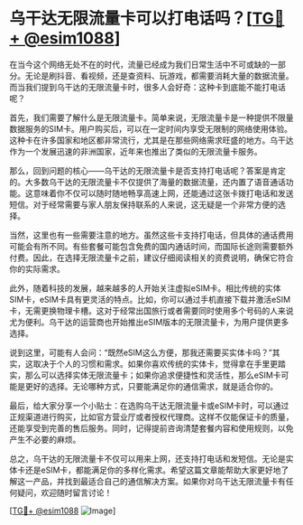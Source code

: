 # 乌干达无限流量卡可以打电话吗？[[TG💪+ @esim1088](https://t.me/s/esim1088)]

在当今这个网络无处不在的时代，流量已经成为我们日常生活中不可或缺的一部分。无论是刷抖音、看视频，还是查资料、玩游戏，都需要消耗大量的数据流量。而当我们提到乌干达的无限流量卡时，很多人会好奇：这种卡到底能不能打电话呢？

首先，我们需要了解什么是无限流量卡。简单来说，无限流量卡是一种提供不限量数据服务的SIM卡。用户购买后，可以在一定时间内享受无限制的网络使用体验。这种卡在许多国家和地区都非常流行，尤其是在那些网络需求旺盛的地方。乌干达作为一个发展迅速的非洲国家，近年来也推出了类似的无限流量卡服务。

那么，回到问题的核心——乌干达的无限流量卡是否支持打电话呢？答案是肯定的。大多数乌干达的无限流量卡不仅提供了海量的数据流量，还内置了语音通话功能。这意味着你不仅可以随时随地畅享高速上网，还能通过这张卡拨打电话和发送短信。对于经常需要与家人朋友保持联系的人来说，这无疑是一个非常方便的选择。

当然，这里也有一些需要注意的地方。虽然这些卡支持打电话，但具体的通话费用可能会有所不同。有些套餐可能包含免费的国内通话时间，而国际长途则需要额外付费。因此，在选择无限流量卡之前，建议仔细阅读相关的资费说明，确保它符合你的实际需求。

此外，随着科技的发展，越来越多的人开始关注虚拟eSIM卡。相比传统的实体SIM卡，eSIM卡具有更灵活的特点。比如，你可以通过手机直接下载并激活eSIM卡，无需更换物理卡槽。这对于经常出国旅行或者需要同时使用多个号码的人来说尤为便利。乌干达的运营商也开始推出eSIM版本的无限流量卡，为用户提供更多选择。

说到这里，可能有人会问：“既然eSIM这么方便，那我还需要买实体卡吗？”其实，这取决于个人的习惯和需求。如果你喜欢传统的实体卡，觉得拿在手里更踏实，那么可以选择实体无限流量卡；如果你追求便捷性和灵活性，那么eSIM卡可能是更好的选择。无论哪种方式，只要能满足你的通信需求，就是适合你的。

最后，给大家分享一个小贴士：在选购乌干达无限流量卡或eSIM卡时，可以通过正规渠道进行购买，比如官方营业厅或者授权代理商。这样不仅能保证卡的质量，还能享受到完善的售后服务。同时，记得提前咨询清楚套餐内容和使用规则，以免产生不必要的麻烦。

总之，乌干达的无限流量卡不仅可以用来上网，还支持打电话和发短信。无论是实体卡还是eSIM卡，都能满足你的多样化需求。希望这篇文章能帮助大家更好地了解这一产品，并找到最适合自己的通信解决方案。如果你对乌干达无限流量卡有任何疑问，欢迎随时留言讨论！

[[TG💪+ @esim1088](https://t.me/s/esim1088) ![Image](https://i.postimg.cc/4NQfJmqS/Snipaste-2025-05-13-00-14-12.png)]